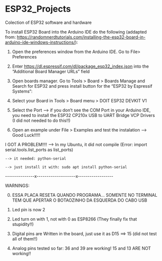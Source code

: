 # ESP32_Projects
Colection of ESP32 software and hardware

To install ESP32 Board into the Arduino IDE do the following (addapted from: https://randomnerdtutorials.com/installing-the-esp32-board-in-arduino-ide-windows-instructions/):

1) Open the preferences window from the Arduino IDE. Go to File> Preferences

2) Enter https://dl.espressif.com/dl/package_esp32_index.json into the “Additional Board Manager URLs” field

3) Open boards manager. Go to Tools > Board > Boards Manage and Search for ESP32 and press install button for the “ESP32 by Espressif Systems“:

4) Select your Board in Tools > Board menu > DOIT ESP32 DEVKIT V1

5) Select the Port
--> if you don’t see the COM Port in your Arduino IDE, you need to install the ESP32 CP210x USB to UART Bridge VCP Drivers (I did not needed to do this!!)

6) Open an example under File > Examples and test the instalation --> Good Luck!!!!!

I GOT A PROBLEM!!!! --> In my Ubuntu, it did not compile (Error: import serial.tools.list_ports as list_ports)

    --> it needed: python-serial

    --> just install it with: sudo apt install python-serial

---------------x--------------------x------------------

WARNINGS:

0) ESSA PLACA RESETA QUANDO PROGRAMA... SOMENTE NO TERMINAL TEM QUE APERTAR O BOTAOZINHO DA ESQUERDA DO CABO USB

1) Led pin is now 2

2) Led turn on with 1, not with 0 as ESP8266 (They finally fix that stupidity!!)

3) Digital pins are Written in the board, just use it as D15 ==> 15 (did not test all of them!!)

4) Analog pins tested so far: 36 and 39 are working!  15 and 13 ARE NOT working!!

